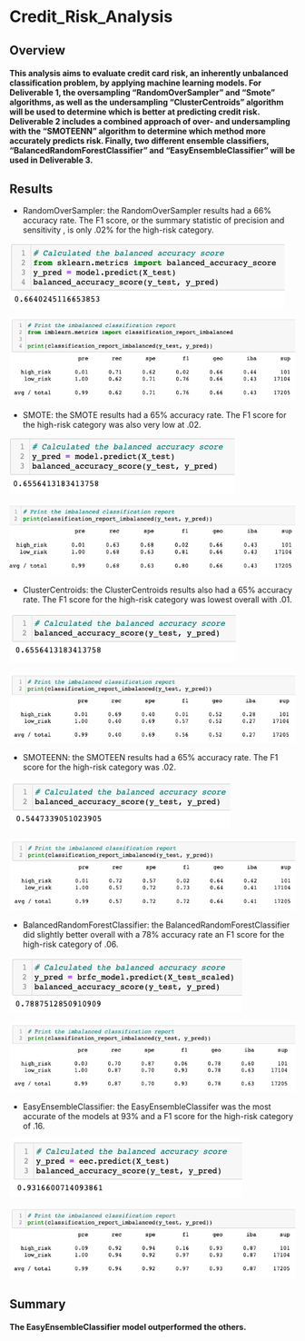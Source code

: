 # Credit_Risk_Analysis

## Overview

#### This analysis aims to evaluate credit card risk, an inherently unbalanced classification problem, by applying machine learning models. For Deliverable 1, the oversampling “RandomOverSampler” and “Smote” algorithms, as well as the undersampling “ClusterCentroids” algorithm will be used to determine which is better at predicting credit risk. Deliverable 2 includes a combined approach of over- and undersampling with the “SMOTEENN” algorithm to determine which method more accurately predicts risk. Finally, two different ensemble classifiers, “BalancedRandomForestClassifier” and “EasyEnsembleClassifier” will be used in Deliverable 3. 

## Results

-	RandomOverSampler: the RandomOverSampler results had a 66% accuracy rate. The F1 score, or the summary statistic of precision and sensitivity , is only .02% for the high-risk category.

![](https://github.com/AB3478/Credit_Risk_Analysis/blob/c46d8dacffaa59599d8f1b8243ad29fb6a7b941e/Resources/RandomOverSampler.png)

![](https://github.com/AB3478/Credit_Risk_Analysis/blob/c46d8dacffaa59599d8f1b8243ad29fb6a7b941e/Resources/RandomOverSampler_report.png)

-	SMOTE: the SMOTE results had a 65% accuracy rate. The F1 score for the high-risk category was also very low at .02.

![](https://github.com/AB3478/Credit_Risk_Analysis/blob/c46d8dacffaa59599d8f1b8243ad29fb6a7b941e/Resources/SMOTE.png)

![](https://github.com/AB3478/Credit_Risk_Analysis/blob/c46d8dacffaa59599d8f1b8243ad29fb6a7b941e/Resources/SMOTE_report.png)

-	ClusterCentroids: the ClusterCentroids results also had a 65% accuracy rate. The F1 score for the high-risk category was lowest overall with .01.

![](https://github.com/AB3478/Credit_Risk_Analysis/blob/c46d8dacffaa59599d8f1b8243ad29fb6a7b941e/Resources/Cluster.png)

![](https://github.com/AB3478/Credit_Risk_Analysis/blob/c46d8dacffaa59599d8f1b8243ad29fb6a7b941e/Resources/Cluster_report.png)

-	SMOTEENN: the SMOTEEN results had a 65% accuracy rate. The F1 score for the high-risk category was .02.
	
![](https://github.com/AB3478/Credit_Risk_Analysis/blob/c46d8dacffaa59599d8f1b8243ad29fb6a7b941e/Resources/SMOTEENN.png)

![](https://github.com/AB3478/Credit_Risk_Analysis/blob/c46d8dacffaa59599d8f1b8243ad29fb6a7b941e/Resources/SMOTEENN_report.png)

-	BalancedRandomForestClassifier: the BalancedRandomForestClassifier did slightly better overall with a 78% accuracy rate an F1 score for the high-risk category of .06. 

![](https://github.com/AB3478/Credit_Risk_Analysis/blob/c46d8dacffaa59599d8f1b8243ad29fb6a7b941e/Resources/BRFC.png)

![](https://github.com/AB3478/Credit_Risk_Analysis/blob/c46d8dacffaa59599d8f1b8243ad29fb6a7b941e/Resources/BRFC_report.png)

-	EasyEnsembleClassifier: the EasyEnsembleClassifer was the most accurate of the models at 93% and a F1 score for the high-risk category of .16.

![](https://github.com/AB3478/Credit_Risk_Analysis/blob/c46d8dacffaa59599d8f1b8243ad29fb6a7b941e/Resources/EEC.png)

![](https://github.com/AB3478/Credit_Risk_Analysis/blob/c46d8dacffaa59599d8f1b8243ad29fb6a7b941e/Resources/EEC_report.png)


## Summary

#### The EasyEnsembleClassifier model outperformed the others.


